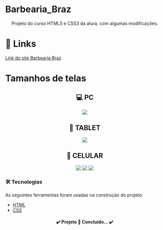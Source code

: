 # Barbearia_Braz
<p align="center">Projeto do curso HTML5 e CSS3 da alura, com algumas modificações.</p>

# :link: Links

<a href="https://leonardobraz1.github.io/Barbearia_Braz/">Link do site Barbearia Braz</a>

# Tamanhos de telas
<h2 align="center">💻 PC</h2>
<div align="center"> <img src="https://user-images.githubusercontent.com/101673432/177228923-ee1e1d3a-c817-4825-90ad-1105b8a1df4d.png"/> </div>

<h2 align="center">📱 TABLET</h2>
<div align="center"> <img src="https://user-images.githubusercontent.com/101673432/177229536-0fe80b16-5990-451b-a2c1-2c4cdd542171.png"/> </div>

<h2 align="center">📱 CELULAR</h2>
<div align="center">
<img src="https://user-images.githubusercontent.com/101673432/177233324-4bc1ebef-e5d8-436f-bfc1-50bc10b82450.png"/>
<img src="https://user-images.githubusercontent.com/101673432/177232982-d2a60370-b98d-4f1a-ae2a-0ff8b11a2a91.png"/>
<img src="https://user-images.githubusercontent.com/101673432/177233017-04bbe281-656f-47f3-b003-f3145d7ad5e2.png"/>
</div>

### 🛠 Tecnologias

As seguintes ferramentas foram usadas na construção do projeto:

- [HTML](https://html.com/)
- [CSS](https://www.infoescola.com/informatica/cascading-style-sheets-css/)




<h4 align="center"> 
	✔️  Projeto 🚀 Concluído...  ✔️
</h4>
